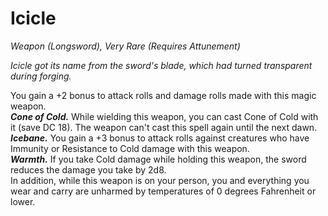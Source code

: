 # Icicle
*Weapon (Longsword), Very Rare (Requires Attunement)*

*Icicle got its name from the sword's blade, which had turned transparent during forging.*

You gain a +2 bonus to attack rolls and damage rolls made with this magic weapon.  
***Cone of Cold.*** While wielding this weapon, you can cast Cone of Cold with it (save DC 18). The weapon can't cast this spell again until the next dawn.  
***Icebane.*** You gain a +3 bonus to attack rolls against creatures who have Immunity or Resistance to Cold damage with this weapon.  
***Warmth.*** If you take Cold damage while holding this weapon, the sword reduces the damage you take by 2d8.  
In addition, while this weapon is on your person, you and everything you wear and carry are unharmed by temperatures of 0 degrees Fahrenheit or lower.  